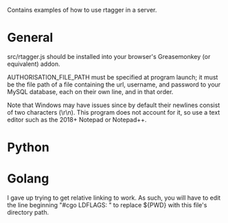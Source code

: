 Contains examples of how to use rtagger in a server.

# General

src/rtagger.js should be installed into your browser's Greasemonkey (or equivalent) addon.

AUTHORISATION_FILE_PATH must be specified at program launch; it must be the file path of a file containing the url, username, and password to your MySQL database, each on their own line, and in that order.

Note that Windows may have issues since by default their newlines consist of two characters (\r\n). This program does not account for it, so use a text editor such as the 2018+ Notepad or Notepad++.

# Python

# Golang

I gave up trying to get relative linking to work. As such, you will have to edit the line beginning "#cgo LDFLAGS: " to replace ${PWD} with this file's directory path.
